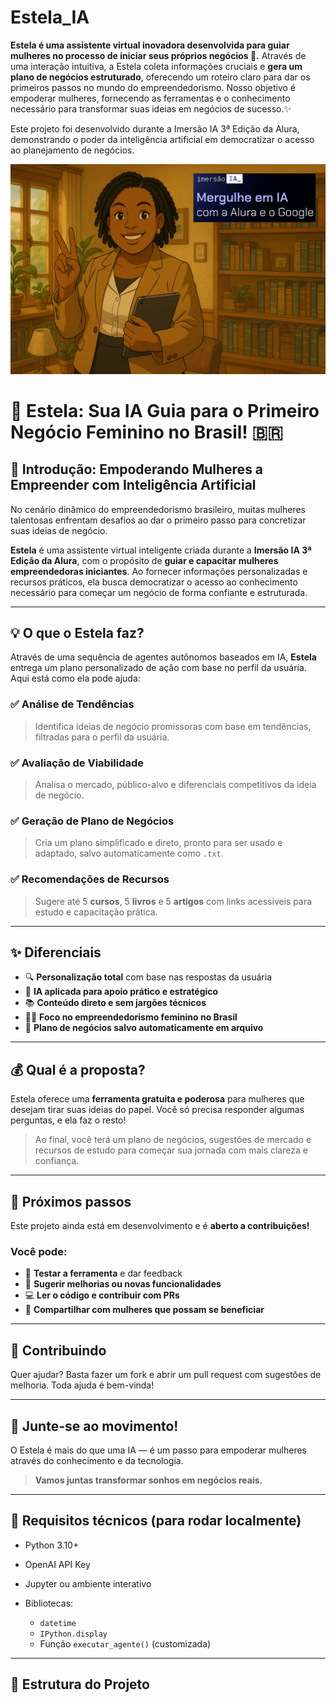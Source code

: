 # Estela_IA
**Estela é uma assistente virtual inovadora desenvolvida para guiar mulheres no processo de iniciar seus próprios negócios 🌟.** Através de uma interação intuitiva, a Estela coleta informações cruciais e **gera um plano de negócios estruturado**, oferecendo um roteiro claro para dar os primeiros passos no mundo do empreendedorismo. Nosso objetivo é empoderar mulheres, fornecendo as ferramentas e o conhecimento necessário para transformar suas ideias em negócios de sucesso.✨

Este projeto foi desenvolvido durante a Imersão IA 3ª Edição da Alura, demonstrando o poder da inteligência artificial em democratizar o acesso ao planejamento de negócios.

![Image Alt]( https://github.com/leonammeta8154/Estela_IA/blob/4b13b0386bc8ac299a834f5cb30e30ff1935f59d/imagens/Banner.png)


# 🌟 Estela: Sua IA Guia para o Primeiro Negócio Feminino no Brasil! 🇧🇷

## 🚀 Introdução: Empoderando Mulheres a Empreender com Inteligência Artificial

No cenário dinâmico do empreendedorismo brasileiro, muitas mulheres talentosas enfrentam desafios ao dar o primeiro passo para concretizar suas ideias de negócio.

**Estela** é uma assistente virtual inteligente criada durante a **Imersão IA 3ª Edição da Alura**, com o propósito de **guiar e capacitar mulheres empreendedoras iniciantes**. Ao fornecer informações personalizadas e recursos práticos, ela busca democratizar o acesso ao conhecimento necessário para começar um negócio de forma confiante e estruturada.

---

## 💡 O que o Estela faz?

Através de uma sequência de agentes autônomos baseados em IA, **Estela** entrega um plano personalizado de ação com base no perfil da usuária. Aqui está como ela pode ajuda:

### ✅ Análise de Tendências

> Identifica ideias de negócio promissoras com base em tendências, filtradas para o perfil da usuária.

### ✅ Avaliação de Viabilidade

> Analisa o mercado, público-alvo e diferenciais competitivos da ideia de negócio.

### ✅ Geração de Plano de Negócios

> Cria um plano simplificado e direto, pronto para ser usado e adaptado, salvo automaticamente como `.txt`.

### ✅ Recomendações de Recursos

> Sugere até 5 **cursos**, 5 **livros** e 5 **artigos** com links acessíveis para estudo e capacitação prática.

---

## ✨ Diferenciais

* 🔍 **Personalização total** com base nas respostas da usuária
* 🧠 **IA aplicada para apoio prático e estratégico**
* 📚 **Conteúdo direto e sem jargões técnicos**
* 👩‍💼 **Foco no empreendedorismo feminino no Brasil**
* 📄 **Plano de negócios salvo automaticamente em arquivo**

---

## 💰 Qual é a proposta?

Estela oferece uma **ferramenta gratuita e poderosa** para mulheres que desejam tirar suas ideias do papel. Você só precisa responder algumas perguntas, e ela faz o resto!

> Ao final, você terá um plano de negócios, sugestões de mercado e recursos de estudo para começar sua jornada com mais clareza e confiança.

---

## 🚧 Próximos passos

Este projeto ainda está em desenvolvimento e é **aberto a contribuições!**

### Você pode:

* 🧪 **Testar a ferramenta** e dar feedback
* 🧠 **Sugerir melhorias ou novas funcionalidades**
* 💻 **Ler o código e contribuir com PRs**
* 📣 **Compartilhar com mulheres que possam se beneficiar**

---

## 🤝 Contribuindo

Quer ajudar? Basta fazer um fork e abrir um pull request com sugestões de melhoria. Toda ajuda é bem-vinda!

---

## 💖 Junte-se ao movimento!

O Estela é mais do que uma IA — é um passo para empoderar mulheres através do conhecimento e da tecnologia.

> **Vamos juntas transformar sonhos em negócios reais.**

---

## 📎 Requisitos técnicos (para rodar localmente)

* Python 3.10+
* OpenAI API Key
* Jupyter ou ambiente interativo
* Bibliotecas:

  * `datetime`
  * `IPython.display`
  * Função `executar_agente()` (customizada)

---

## 📂 Estrutura do Projeto
